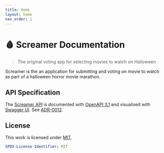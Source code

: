 ```yaml
---
title: Home
layout: home
nav_order: 1
---
```


<!-- markdownlint-disable MD025 -->

# 🩸 Screamer Documentation

> The original voting app for selecting movies to watch on Halloween

Screamer is the an application for submitting and voting on movie to watch as part of a halloween horror movie marathon.

## API Specification

The [Screamer API](https://halloween.vendittelli.co.uk/swagger) is documented with [OpenAPI 3.1](https://github.com/OAI/OpenAPI-Specification/blob/main/versions/3.1.0.md) and visualised with [Swagger UI](https://swagger.io/tools/swagger-ui/). See [ADR-0012](./decisions/0012-use-swagger.md).

## License

This work is licensed under [MIT](https://github.com/SVendittelli/screamer/blob/main/LICENSE).

```yaml
SPDX-License-Identifier: MIT
```
